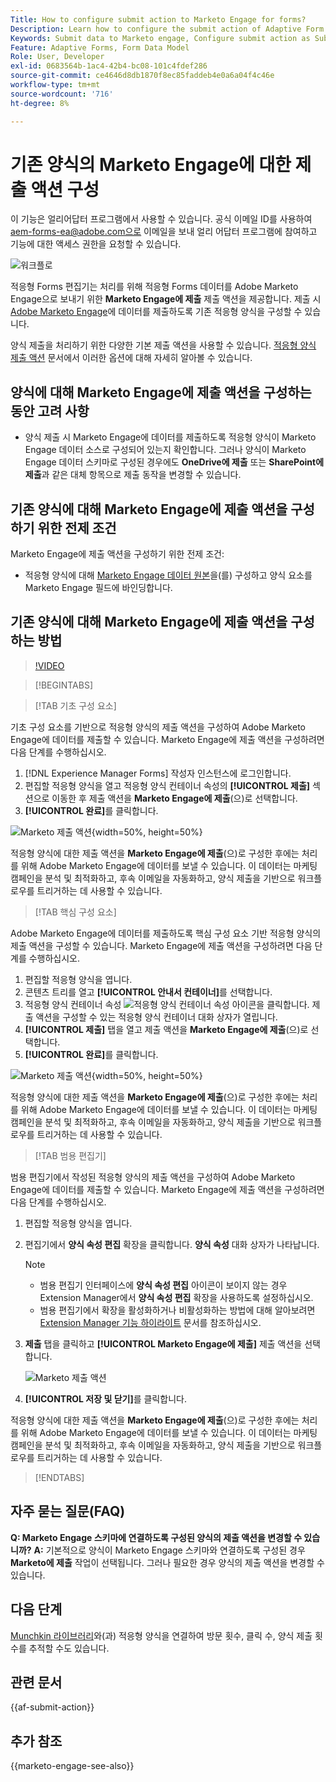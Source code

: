 ```yaml
---
Title: How to configure submit action to Marketo Engage for forms?
Description: Learn how to configure the submit action of Adaptive Form to send data to Marketo Engage.
Keywords: Submit data to Marketo engage, Configure submit action as Submit to Marketo Engage
Feature: Adaptive Forms, Form Data Model
Role: User, Developer
exl-id: 0683564b-1ac4-42b4-bc08-101c4fdef286
source-git-commit: ce4646d8db1870f8ec85faddeb4e0a6a04f4c46e
workflow-type: tm+mt
source-wordcount: '716'
ht-degree: 8%

---
```


# 기존 양식의 Marketo Engage에 대한 제출 액션 구성

<span class="preview"> 이 기능은 얼리어답터 프로그램에서 사용할 수 있습니다. 공식 이메일 ID를 사용하여 aem-forms-ea@adobe.com으로 이메일을 보내 얼리 어답터 프로그램에 참여하고 기능에 대한 액세스 권한을 요청할 수 있습니다. </span>

![워크플로](/help/forms/assets/workflow-marketo-3.png)

적응형 Forms 편집기는 처리를 위해 적응형 Forms 데이터를 Adobe Marketo Engage으로 보내기 위한 **Marketo Engage에 제출** 제출 액션을 제공합니다. 제출 시 [Adobe Marketo Engage](https://experienceleague.adobe.com/ko/docs/marketo/using/home)에 데이터를 제출하도록 기존 적응형 양식을 구성할 수 있습니다.

양식 제출을 처리하기 위한 다양한 기본 제출 액션을 사용할 수 있습니다. [적응형 양식 제출 액션](/help/forms/configure-submit-actions-core-components.md) 문서에서 이러한 옵션에 대해 자세히 알아볼 수 있습니다.

## 양식에 대해 Marketo Engage에 제출 액션을 구성하는 동안 고려 사항

* 양식 제출 시 Marketo Engage에 데이터를 제출하도록 적응형 양식이 Marketo Engage 데이터 소스로 구성되어 있는지 확인합니다. 그러나 양식이 Marketo Engage 데이터 스키마로 구성된 경우에도 **OneDrive에 제출** 또는 **SharePoint에 제출**&#x200B;과 같은 대체 항목으로 제출 동작을 변경할 수 있습니다.

## 기존 양식에 대해 Marketo Engage에 제출 액션을 구성하기 위한 전제 조건

Marketo Engage에 제출 액션을 구성하기 위한 전제 조건:

* 적응형 양식에 대해 [Marketo Engage 데이터 원본](/help/forms/use-marketo-engage-data-source-in-form.md)을(를) 구성하고 양식 요소를 Marketo Engage 필드에 바인딩합니다.

## 기존 양식에 대해 Marketo Engage에 제출 액션을 구성하는 방법

>[!VIDEO](https://video.tv.adobe.com/v/3442866/submit-action-marketo-engage-marketo-aem-aem-forms-engage)

>[!BEGINTABS]

>[!TAB 기초 구성 요소]

기초 구성 요소를 기반으로 적응형 양식의 제출 액션을 구성하여 Adobe Marketo Engage에 데이터를 제출할 수 있습니다. Marketo Engage에 제출 액션을 구성하려면 다음 단계를 수행하십시오.

1. [!DNL Experience Manager Forms] 작성자 인스턴스에 로그인합니다.
1. 편집할 적응형 양식을 열고 적응형 양식 컨테이너 속성의 **[!UICONTROL 제출]** 섹션으로 이동한 후 제출 액션을 **Marketo Engage에 제출**(으)로 선택합니다.
1. **[!UICONTROL 완료]**&#x200B;를 클릭합니다.

![Marketo 제출 액션](/help/forms/assets/marketo-engage-submit-action-af.png){width=50%, height=50%}

적응형 양식에 대한 제출 액션을 **Marketo Engage에 제출**(으)로 구성한 후에는 처리를 위해 Adobe Marketo Engage에 데이터를 보낼 수 있습니다. 이 데이터는 마케팅 캠페인을 분석 및 최적화하고, 후속 이메일을 자동화하고, 양식 제출을 기반으로 워크플로우를 트리거하는 데 사용할 수 있습니다.

>[!TAB 핵심 구성 요소]

Adobe Marketo Engage에 데이터를 제출하도록 핵심 구성 요소 기반 적응형 양식의 제출 액션을 구성할 수 있습니다. Marketo Engage에 제출 액션을 구성하려면 다음 단계를 수행하십시오.

1. 편집할 적응형 양식을 엽니다.
1. 콘텐츠 트리를 열고 **[!UICONTROL 안내서 컨테이너]**&#x200B;를 선택합니다.
1. 적응형 양식 컨테이너 속성 ![적응형 양식 컨테이너 속성](/help/forms/assets/configure-icon.svg) 아이콘을 클릭합니다. 제출 액션을 구성할 수 있는 적응형 양식 컨테이너 대화 상자가 열립니다.
1. **[!UICONTROL 제출]** 탭을 열고 제출 액션을 **Marketo Engage에 제출**(으)로 선택합니다.
1. **[!UICONTROL 완료]**&#x200B;를 클릭합니다.

![Marketo 제출 액션](/help/forms/assets/marketo-engage-submit-action.png){width=50%, height=50%}

적응형 양식에 대한 제출 액션을 **Marketo Engage에 제출**(으)로 구성한 후에는 처리를 위해 Adobe Marketo Engage에 데이터를 보낼 수 있습니다. 이 데이터는 마케팅 캠페인을 분석 및 최적화하고, 후속 이메일을 자동화하고, 양식 제출을 기반으로 워크플로우를 트리거하는 데 사용할 수 있습니다.

>[!TAB 범용 편집기]

범용 편집기에서 작성된 적응형 양식의 제출 액션을 구성하여 Adobe Marketo Engage에 데이터를 제출할 수 있습니다. Marketo Engage에 제출 액션을 구성하려면 다음 단계를 수행하십시오.

1. 편집할 적응형 양식을 엽니다.
1. 편집기에서 **양식 속성 편집** 확장을 클릭합니다.
**양식 속성** 대화 상자가 나타납니다.

   >[!NOTE]
   >
   > * 범용 편집기 인터페이스에 **양식 속성 편집** 아이콘이 보이지 않는 경우 Extension Manager에서 **양식 속성 편집** 확장을 사용하도록 설정하십시오.
   > * 범용 편집기에서 확장을 활성화하거나 비활성화하는 방법에 대해 알아보려면 [Extension Manager 기능 하이라이트](https://developer.adobe.com/uix/docs/extension-manager/feature-highlights/#enablingdisabling-extensions) 문서를 참조하십시오.

1. **제출** 탭을 클릭하고 **[!UICONTROL Marketo Engage에 제출]** 제출 액션을 선택합니다.

   ![Marketo 제출 액션](/help/forms/assets/marketo-engage-submit-action-ue.png)

1. **[!UICONTROL 저장 및 닫기]**&#x200B;를 클릭합니다.

적응형 양식에 대한 제출 액션을 **Marketo Engage에 제출**(으)로 구성한 후에는 처리를 위해 Adobe Marketo Engage에 데이터를 보낼 수 있습니다. 이 데이터는 마케팅 캠페인을 분석 및 최적화하고, 후속 이메일을 자동화하고, 양식 제출을 기반으로 워크플로우를 트리거하는 데 사용할 수 있습니다.

>[!ENDTABS]

## 자주 묻는 질문(FAQ)

**Q: Marketo Engage 스키마에 연결하도록 구성된 양식의 제출 액션을 변경할 수 있습니까?**
**A:** 기본적으로 양식이 Marketo Engage 스키마와 연결하도록 구성된 경우 **Marketo에 제출** 작업이 선택됩니다. 그러나 필요한 경우 양식의 제출 액션을 변경할 수 있습니다.

## 다음 단계

[Munchkin 라이브러리](https://experienceleague.adobe.com/ko/docs/marketo/using/product-docs/administration/setup/munchkin)와(과) 적응형 양식을 연결하여 방문 횟수, 클릭 수, 양식 제출 횟수를 추적할 수도 있습니다.

## 관련 문서

{{af-submit-action}}

## 추가 참조

{{marketo-engage-see-also}}
